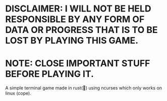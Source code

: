 # DISCLAIMER: I WILL NOT BE HELD RESPONSIBLE BY ANY FORM OF DATA OR PROGRESS THAT IS TO BE LOST BY PLAYING THIS GAME.
# NOTE: CLOSE IMPORTANT STUFF BEFORE PLAYING IT.

A simple terminal game made in rust(:rocket:) using ncurses which only works on linux (cope).
